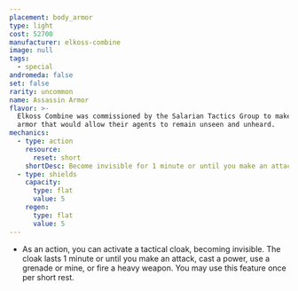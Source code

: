 ```yaml
---
placement: body_armor
type: light
cost: 52700
manufacturer: elkoss-combine
image: null
tags:
  - special
andromeda: false
set: false
rarity: uncommon
name: Assassin Armor
flavor: >-
  Elkoss Combine was commissioned by the Salarian Tactics Group to make a set of
  armor that would allow their agents to remain unseen and unheard.
mechanics:
  - type: action
    resource:
      reset: short
    shortDesc: Become invisible for 1 minute or until you make an attack, cast a power, use a grenade or mine, or fire a heavy weapon.
  - type: shields
    capacity:
      type: flat
      value: 5
    regen:
      type: flat
      value: 5
---
```

- As an action, you can activate a tactical cloak, becoming invisible. The cloak lasts 1 minute or
until you make an attack, cast a power, use a grenade or mine, or fire a heavy weapon. You may use
this feature once per short rest.
